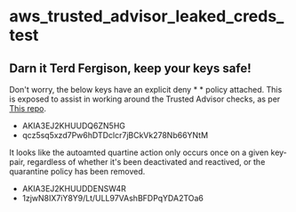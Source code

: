 # aws_trusted_advisor_leaked_creds_test

## Darn it Terd Fergison, keep your keys safe!

Don't worry, the below keys have an explicit deny * * policy attached. This is exposed to assist in working around the Trusted Advisor checks, as per [This repo](https://github.com/aws/Trusted-Advisor-Tools/blob/master/ExposedAccessKeys/README.md).

- AKIA3EJ2KHUUDQ6ZN5HG
- qcz5sq5xzd7Pw6hDTDclcr7jBCkVk278Nb66YNtM


It looks like the autoamted quartine action only occurs once on a given key-pair, regardless of whether it's been deactivated and reactived, or the quarantine policy has been removed.
- AKIA3EJ2KHUUDDENSW4R
- 1zjwN8IX7iY8Y9/Lt/ULL97VAshBFDPqYDA2TOa6
